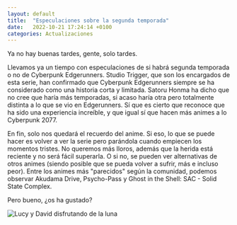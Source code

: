 ```yaml
---
layout: default
title:  "Especulaciones sobre la segunda temporada"
date:   2022-10-21 17:24:14 +0100
categories: Actualizaciones
---
```

Ya no hay buenas tardes, gente, solo tardes.

Llevamos ya un tiempo con especulaciones de si habrá segunda temporada o no de Cyberpunk Edgerunners. Studio Trigger, que son los encargados de esta serie, han confirmado que Cyberpunk Edgerunners siempre se ha considerado como una historia corta y limitada. Satoru Honma ha dicho que no cree que haría más temporadas, si acaso haría otra pero totalmente distinta a lo que se vio en Edgerunners. Sí que es cierto que reconoce que ha sido una experiencia increíble, y que igual sí que hacen más animes a lo Cyberpunk 2077.

En fin, solo nos quedará el recuerdo del anime. Si eso, lo que se puede hacer es volver a ver la serie pero parándola cuando empiecen los momentos tristes. No queremos más lloros, además que la herida está reciente y no será fácil superarla. O si no, se pueden ver alternativas de otros animes (siendo posible que se pueda volver a sufrir, más e incluso peor). Entre los animes más "parecidos" según la comunidad, podemos observar Akudama Drive, Psycho-Pass y Ghost in the Shell: SAC - Solid State Complex. 

Pero bueno, ¿os ha gustado?

<image src="https://cdn.bhdw.net/im/david-and-lucy-watching-moon-from-cyberpunk-edgerunners-wallpaper-104063_w635.webp" alt="Lucy y David disfrutando de la luna">